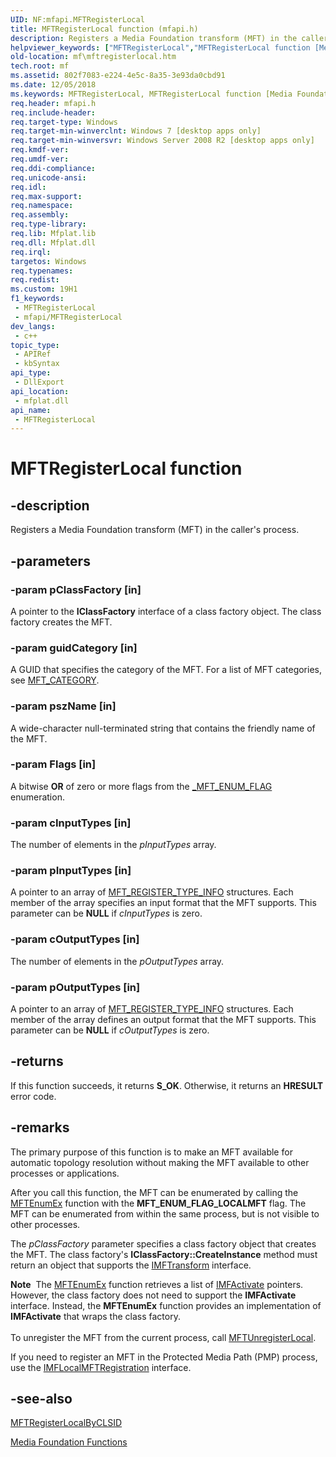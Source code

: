 ```yaml
---
UID: NF:mfapi.MFTRegisterLocal
title: MFTRegisterLocal function (mfapi.h)
description: Registers a Media Foundation transform (MFT) in the caller's process.
helpviewer_keywords: ["MFTRegisterLocal","MFTRegisterLocal function [Media Foundation]","mf.mftregisterlocal","mfapi/MFTRegisterLocal"]
old-location: mf\mftregisterlocal.htm
tech.root: mf
ms.assetid: 802f7083-e224-4e5c-8a35-3e93da0cbd91
ms.date: 12/05/2018
ms.keywords: MFTRegisterLocal, MFTRegisterLocal function [Media Foundation], mf.mftregisterlocal, mfapi/MFTRegisterLocal
req.header: mfapi.h
req.include-header: 
req.target-type: Windows
req.target-min-winverclnt: Windows 7 [desktop apps only]
req.target-min-winversvr: Windows Server 2008 R2 [desktop apps only]
req.kmdf-ver: 
req.umdf-ver: 
req.ddi-compliance: 
req.unicode-ansi: 
req.idl: 
req.max-support: 
req.namespace: 
req.assembly: 
req.type-library: 
req.lib: Mfplat.lib
req.dll: Mfplat.dll
req.irql: 
targetos: Windows
req.typenames: 
req.redist: 
ms.custom: 19H1
f1_keywords:
 - MFTRegisterLocal
 - mfapi/MFTRegisterLocal
dev_langs:
 - c++
topic_type:
 - APIRef
 - kbSyntax
api_type:
 - DllExport
api_location:
 - mfplat.dll
api_name:
 - MFTRegisterLocal
---
```


# MFTRegisterLocal function


## -description

Registers a Media Foundation transform (MFT) in the caller's process.

## -parameters

### -param pClassFactory [in]

A pointer to the <b>IClassFactory</b> interface of a class factory object. The class factory creates the MFT.

### -param guidCategory [in]

A GUID that specifies the category of the MFT. For a list of MFT categories, see <a href="/windows/desktop/medfound/mft-category">MFT_CATEGORY</a>.

### -param pszName [in]

A wide-character null-terminated string that contains the friendly name of the MFT.

### -param Flags [in]

A bitwise <b>OR</b> of zero or more flags from the <a href="/windows/win32/api/mfapi/ne-mfapi-_mft_enum_flag">_MFT_ENUM_FLAG</a> enumeration.

### -param cInputTypes [in]

The number of elements in the <i>pInputTypes</i> array.

### -param pInputTypes [in]

A pointer to an array of <a href="/windows/win32/api/mfobjects/ns-mfobjects-mft_register_type_info">MFT_REGISTER_TYPE_INFO</a> structures. Each member of the array specifies an input format that the MFT supports. This parameter can be <b>NULL</b> if <i>cInputTypes</i> is zero.

### -param cOutputTypes [in]

The number of elements in the <i>pOutputTypes</i> array.

### -param pOutputTypes [in]

A pointer to an array of <a href="/windows/win32/api/mfobjects/ns-mfobjects-mft_register_type_info">MFT_REGISTER_TYPE_INFO</a> structures. Each member of the array defines an output format that the MFT supports. This parameter can be <b>NULL</b> if <i>cOutputTypes</i> is zero.

## -returns

If this function succeeds, it returns <b xmlns:loc="http://microsoft.com/wdcml/l10n">S_OK</b>. Otherwise, it returns an <b xmlns:loc="http://microsoft.com/wdcml/l10n">HRESULT</b> error code.

## -remarks

The primary purpose of this function is to make an MFT available for automatic topology resolution without making the MFT available to other processes or applications.

After you call this function, the MFT can be enumerated by calling the <a href="/windows/desktop/api/mfapi/nf-mfapi-mftenumex">MFTEnumEx</a> function with the <b>MFT_ENUM_FLAG_LOCALMFT</b> flag. The MFT can be enumerated from within the same process, but is not visible to other processes.

The <i>pClassFactory</i> parameter specifies a class factory object that creates the MFT. The class factory's <b>IClassFactory::CreateInstance</b> method must return an object that supports the <a href="/windows/desktop/api/mftransform/nn-mftransform-imftransform">IMFTransform</a> interface.

<div class="alert"><b>Note</b>  The <a href="/windows/desktop/api/mfapi/nf-mfapi-mftenumex">MFTEnumEx</a> function retrieves a list of <a href="/windows/desktop/api/mfobjects/nn-mfobjects-imfactivate">IMFActivate</a> pointers. However, the class factory does not need to support the <b>IMFActivate</b> interface. Instead, the <b>MFTEnumEx</b> function provides an implementation of <b>IMFActivate</b> that wraps the class factory.</div>
<div> </div>
To unregister the MFT from the current process, call <a href="/windows/desktop/api/mfapi/nf-mfapi-mftunregisterlocal">MFTUnregisterLocal</a>.

If you need to register an MFT in the Protected Media Path (PMP) process, use the <a href="/windows/desktop/api/mfidl/nn-mfidl-imflocalmftregistration">IMFLocalMFTRegistration</a> interface.

## -see-also

<a href="/windows/desktop/api/mfapi/nf-mfapi-mftregisterlocalbyclsid">MFTRegisterLocalByCLSID</a>



<a href="/windows/desktop/medfound/media-foundation-functions">Media Foundation Functions</a>